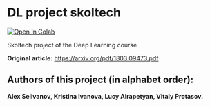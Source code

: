 # DL project skoltech

[![Open In Colab](https://colab.research.google.com/assets/colab-badge.svg)](https://colab.research.google.com/github/Vitaly-Protasov/DL_project_skoltech/)

Skoltech project of the Deep Learning course

 **Original article:** https://arxiv.org/pdf/1803.09473.pdf

## Authors of this project (in alphabet order):

**Alex Selivanov, Kristina Ivanova, Lucy Airapetyan, Vitaly Protasov.**